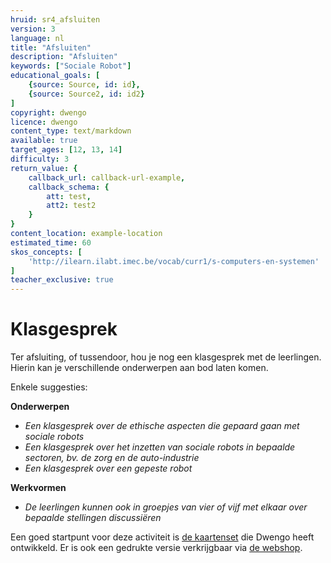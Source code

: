 ```yaml
---
hruid: sr4_afsluiten
version: 3
language: nl
title: "Afsluiten"
description: "Afsluiten"
keywords: ["Sociale Robot"]
educational_goals: [
    {source: Source, id: id}, 
    {source: Source2, id: id2}
]
copyright: dwengo
licence: dwengo
content_type: text/markdown
available: true
target_ages: [12, 13, 14]
difficulty: 3
return_value: {
    callback_url: callback-url-example,
    callback_schema: {
        att: test,
        att2: test2
    }
}
content_location: example-location
estimated_time: 60
skos_concepts: [
    'http://ilearn.ilabt.imec.be/vocab/curr1/s-computers-en-systemen'
]
teacher_exclusive: true
---
```


# Klasgesprek

Ter afsluiting, of tussendoor, hou je nog een klasgesprek met de leerlingen. Hierin kan je verschillende onderwerpen aan bod laten komen.

Enkele suggesties:

**Onderwerpen**
* *Een klasgesprek over de ethische aspecten die gepaard gaan met sociale robots*
* *Een klasgesprek over het inzetten van sociale robots in bepaalde sectoren, bv. de zorg en de auto-industrie*
* *Een klasgesprek over een gepeste robot*

**Werkvormen**
* *De leerlingen kunnen ook in groepjes van vier of vijf met elkaar over bepaalde stellingen discussiëren*

<div class="alert alert-box alert-success">
Een goed startpunt voor deze activiteit is <a href="https://www.dwengo.org/assets/files/care/Kaartset_AIIndeZorg_AIOpSchool_Dwengo.pdf"> de kaartenset</a> die Dwengo heeft ontwikkeld. Er is ook een gedrukte versie verkrijgbaar via <a href="./shop">de webshop</a>.
</div>